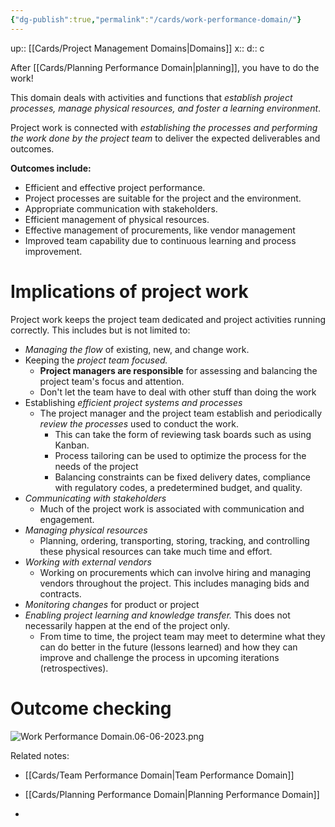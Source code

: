 ```yaml
---
{"dg-publish":true,"permalink":"/cards/work-performance-domain/"}
---
```


up:: [[Cards/Project Management Domains\|Domains]]
x:: 
d:: c

After [[Cards/Planning Performance Domain\|planning]], you have to do the work! 

This domain deals with activities and functions that *establish project processes, manage physical resources, and foster a learning environment*.

Project work is connected with *establishing the processes and performing the work done by the project team* to deliver the expected deliverables and outcomes.

**Outcomes include:**
- ﻿﻿Efficient and effective project performance.
- ﻿﻿Project processes are suitable for the project and the environment.
- ﻿﻿Appropriate communication with stakeholders.
- ﻿﻿Efficient management of physical resources.
- ﻿﻿Effective management of procurements, like vendor management 
- ﻿﻿Improved team capability due to continuous learning and process improvement.

# Implications of project work

Project work keeps the project team dedicated and project activities running correctly. This includes but is not limited to:
- ﻿﻿*Managing the flow* of existing, new, and change work.
- ﻿﻿Keeping the *project team focused.*
	- **Project managers are responsible** for assessing and balancing the project team's focus and attention.
	- Don't let the team have to deal with other stuff than doing the work
- ﻿﻿Establishing *efficient project systems and processes*
	- The project manager and the project team establish and periodically *review the processes* used to conduct the work.
		- This can take the form of reviewing task boards such as using Kanban.
		- Process tailoring can be used to optimize the process for the needs of the project
		- Balancing constraints can be fixed delivery dates, compliance with regulatory codes, a predetermined budget, and quality.
- ﻿﻿*Communicating with stakeholders*
	- Much of the project work is associated with communication and engagement.
- ﻿﻿*Managing physical resources*
	- Planning, ordering, transporting, storing, tracking, and controlling these physical resources can take much time and effort.
- ﻿﻿*Working with external vendors*
	- Working on procurements which can involve hiring and managing vendors throughout the project. This includes managing bids and contracts.
- ﻿﻿*Monitoring changes* for product or project 
- ﻿﻿*Enabling project learning and knowledge transfer.* This does not necessarily happen at the end of the project only.
	- From time to time, the project team may meet to determine what they can do better in the future (lessons learned) and how they can improve and challenge the process in upcoming iterations (retrospectives).

# Outcome checking

![Work Performance Domain.06-06-2023.png](/img/user/Extras/Images/Work%20Performance%20Domain.06-06-2023.png)

Related notes:
- [[Cards/Team Performance Domain\|Team Performance Domain]] 
- [[Cards/Planning Performance Domain\|Planning Performance Domain]] 


- 
